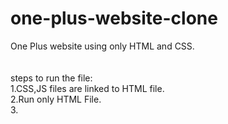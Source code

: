 # one-plus-website-clone
One Plus website using only HTML and CSS.
<br>
<br>
<br>
steps to run the file:
<br>
1.CSS,JS files are linked to HTML file.
<br>
2.Run only HTML File.
<br>
3.
